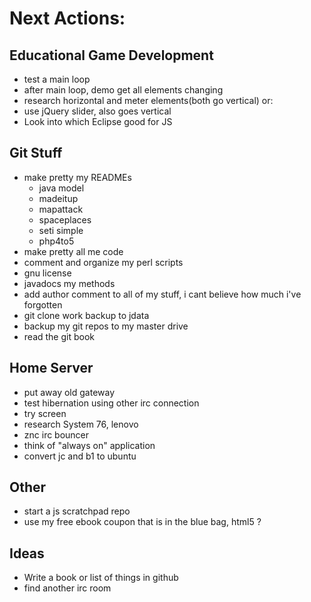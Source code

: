 Next Actions:
=============

Educational Game Development
----------------
- test a main loop
- after main loop, demo get all elements changing
- research horizontal and meter elements(both go vertical) or:
- use jQuery slider, also goes vertical 
- Look into which Eclipse good for JS


Git Stuff
-------------------------
- make pretty my READMEs
    - java model
    - madeitup
    - mapattack
    - spaceplaces
    - seti simple
    - php4to5
- make pretty all me code
- comment and organize my perl scripts
- gnu license
- javadocs my methods
- add author comment to all of my stuff, i cant believe how much i've forgotten
- git clone work backup to jdata
- backup my git repos to my master drive
- read the git book


Home Server
-----------
- put away old gateway
- test hibernation using other irc connection
- try screen
- research System 76, lenovo
- znc irc bouncer
- think of "always on" application
- convert jc and b1 to ubuntu

Other
-----
- start a js scratchpad repo
- use my free ebook coupon that is in the blue bag, html5 ?

Ideas
-----
- Write a book or list of things in github
- find another irc room
